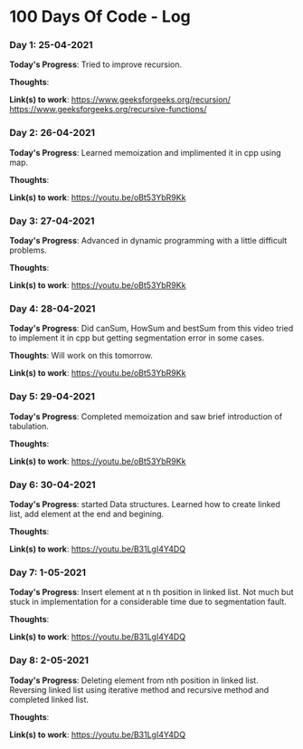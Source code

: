 # 100 Days Of Code - Log

### Day 1: 25-04-2021

**Today's Progress**: Tried to improve recursion.

**Thoughts**:

**Link(s) to work**:
https://www.geeksforgeeks.org/recursion/
https://www.geeksforgeeks.org/recursive-functions/

### Day 2: 26-04-2021

**Today's Progress**: Learned memoization and implimented it in cpp using map.

**Thoughts**:

**Link(s) to work**:
https://youtu.be/oBt53YbR9Kk

### Day 3: 27-04-2021

**Today's Progress**: Advanced in dynamic programming with a little difficult problems.

**Thoughts**:

**Link(s) to work**:
https://youtu.be/oBt53YbR9Kk

### Day 4: 28-04-2021

**Today's Progress**: Did canSum, HowSum and bestSum from this video tried to implement it in cpp but getting segmentation error in some cases.

**Thoughts**: Will work on this tomorrow.

**Link(s) to work**:
https://youtu.be/oBt53YbR9Kk

### Day 5: 29-04-2021

**Today's Progress**: Completed memoization and saw brief introduction of tabulation. 

**Thoughts**:

**Link(s) to work**:
https://youtu.be/oBt53YbR9Kk

### Day 6: 30-04-2021

**Today's Progress**: started Data structures. Learned how to create linked list, add element at the end and begining.

**Thoughts**:

**Link(s) to work**:
https://youtu.be/B31LgI4Y4DQ

### Day 7: 1-05-2021

**Today's Progress**: Insert element at n th position in linked list. Not much but stuck in implementation for a considerable time due to segmentation fault.

**Thoughts**:

**Link(s) to work**:
https://youtu.be/B31LgI4Y4DQ

### Day 8: 2-05-2021

**Today's Progress**: Deleting element from nth position in linked list. Reversing linked list using iterative method and recursive method and completed linked list.

**Thoughts**:

**Link(s) to work**:
https://youtu.be/B31LgI4Y4DQ